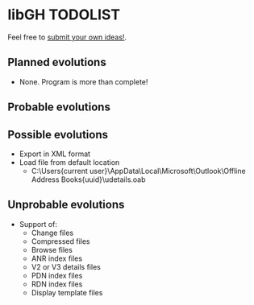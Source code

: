 # libGH TODOLIST
Feel free to [submit your own ideas!](https://github.com/HubTou/oab/discussions).

## Planned evolutions
* None. Program is more than complete!

## Probable evolutions

## Possible evolutions
* Export in XML format
* Load file from default location
  * C:\Users\{current user}\AppData\Local\Microsoft\Outlook\Offline Address Books\{uuid}\udetails.oab

## Unprobable evolutions
* Support of:
  * Change files
  * Compressed files
  * Browse files
  * ANR index files
  * V2 or V3 details files
  * PDN index files
  * RDN index files
  * Display template files

